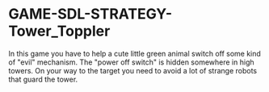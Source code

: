 # GAME-SDL-STRATEGY-Tower_Toppler
In this game you have to help a cute little green animal switch off some kind of "evil" mechanism. The "power off switch" is hidden somewhere in high towers. On your way to the target you need to avoid a lot of strange robots that guard the tower. 
